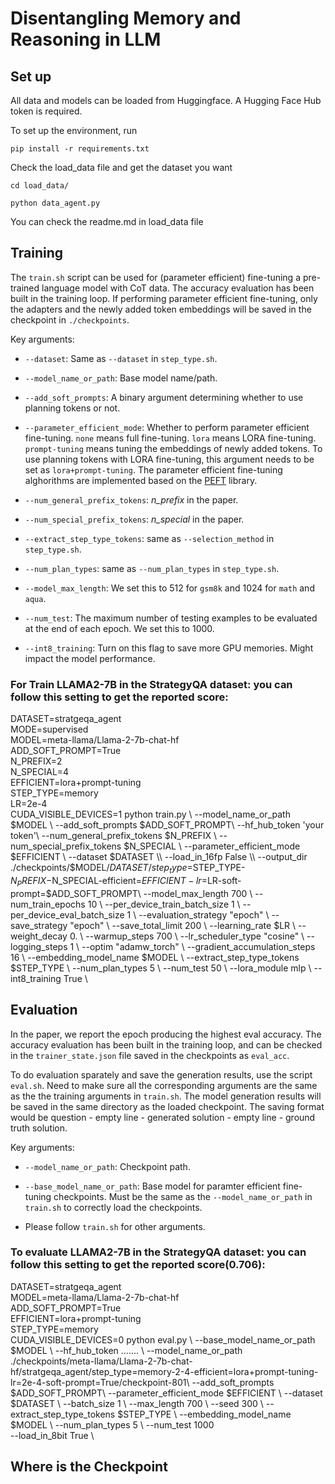 # Disentangling Memory and Reasoning in LLM


## Set up 

All data and models can be loaded from Huggingface. A Hugging Face Hub token is required. 

To set up the environment, run
```
pip install -r requirements.txt 
```

Check the load_data file and get the dataset you want
```
cd load_data/

python data_agent.py 
```
You can check the readme.md in load_data file

## Training

The `train.sh` script can be used for (parameter efficient) fine-tuning a pre-trained language model with CoT data. The accuracy evaluation has been built in the training loop. If performing parameter efficient fine-tuning, only the adapters and the newly added token embeddings will be saved in the checkpoint in `./checkpoints`.

Key arguments:

* `--dataset`: Same as `--dataset` in `step_type.sh`.

* `--model_name_or_path`: Base model name/path.

* `--add_soft_prompts`: A binary argument determining whether to use planning tokens or not.

* `--parameter_efficient_mode`: Whether to perform parameter efficient fine-tuning. `none` means full fine-tuning. `lora` means LORA fine-tuning. `prompt-tuning` means tuning the embeddings of newly added tokens. To use planning tokens with LORA fine-tuning, this argument needs to be set as `lora+prompt-tuning`. The parameter efficient fine-tuning alghorithms are implemented based on the [PEFT](https://github.com/huggingface/peft) library. 

* `--num_general_prefix_tokens`: *n_prefix* in the paper.

* `--num_special_prefix_tokens`: *n_special* in the paper.

* `--extract_step_type_tokens`: same as `--selection_method` in `step_type.sh`.

* `--num_plan_types`: same as `--num_plan_types` in `step_type.sh`.

* `--model_max_length`: We set this to 512 for `gsm8k` and 1024 for `math` and `aqua`.

* `--num_test`: The maximum number of testing examples to be evaluated at the end of each epoch. We set this to 1000.

* `--int8_training`: Turn on this flag to save more GPU memories. Might impact the model performance.

### For Train LLAMA2-7B in the StrategyQA dataset: you can follow this setting to get the reported score:
DATASET=stratgeqa_agent\
MODE=supervised\
MODEL=meta-llama/Llama-2-7b-chat-hf\
ADD_SOFT_PROMPT=True\
N_PREFIX=2\
N_SPECIAL=4\
EFFICIENT=lora+prompt-tuning\
STEP_TYPE=memory\
LR=2e-4\
CUDA_VISIBLE_DEVICES=1 python train.py \\
    --model_name_or_path $MODEL \\
    --add_soft_prompts $ADD_SOFT_PROMPT\\
    --hf_hub_token 'your token'\\
    --num_general_prefix_tokens $N_PREFIX \\
    --num_special_prefix_tokens $N_SPECIAL \\
    --parameter_efficient_mode $EFFICIENT \\
    --dataset $DATASET \\
    --load_in_16fp False \\
    --output_dir ./checkpoints/$MODEL/$DATASET/step_type=$STEP_TYPE-$N_PREFIX-$N_SPECIAL-efficient=$EFFICIENT-lr=$LR-soft-prompt=$ADD_SOFT_PROMPT\\
    --model_max_length 700 \\
    --num_train_epochs 10 \\
    --per_device_train_batch_size 1 \\
    --per_device_eval_batch_size 1 \\
    --evaluation_strategy "epoch" \\
    --save_strategy "epoch" \\
    --save_total_limit 200 \\
    --learning_rate $LR \\
    --weight_decay 0. \\
    --warmup_steps 700 \\
    --lr_scheduler_type "cosine" \\
    --logging_steps 1 \\
    --optim "adamw_torch" \\
    --gradient_accumulation_steps 16 \\
    --embedding_model_name $MODEL \\
    --extract_step_type_tokens $STEP_TYPE \\
    --num_plan_types 5 \\
    --num_test 50 \\
    --lora_module mlp \\
    --int8_training True \\ 

## Evaluation

In the paper, we report the epoch producing the highest eval accuracy. The accuracy evaluation has been built in the training loop, and can be checked in the `trainer_state.json` file saved in the checkpoints as `eval_acc`.

To do evaluation sparately and save the generation results, use the script `eval.sh`. Need to make sure all the corresponding arguments are the same as the the training arguments in `train.sh`. The model generation results will be saved in the same directory as the loaded checkpoint. The saving format would be question - empty line - generated solution - empty line - ground truth solution.

Key arguments:

* `--model_name_or_path`: Checkpoint path. 

* `--base_model_name_or_path`: Base model for paramter efficient fine-tuning checkpoints. Must be the same as the `--model_name_or_path` in `train.sh` to correctly load the checkpoints.

* Please follow `train.sh` for other arguments.

### To evaluate LLAMA2-7B in the StrategyQA dataset: you can follow this setting to get the reported score(0.706):
DATASET=stratgeqa_agent\
MODEL=meta-llama/Llama-2-7b-chat-hf\
ADD_SOFT_PROMPT=True\
EFFICIENT=lora+prompt-tuning\
STEP_TYPE=memory\
CUDA_VISIBLE_DEVICES=0 python eval.py \\
    --base_model_name_or_path $MODEL \\
    --hf_hub_token ....... \\
    --model_name_or_path ./checkpoints/meta-llama/Llama-2-7b-chat-hf/stratgeqa_agent/step_type=memory-2-4-efficient=lora+prompt-tuning-lr=2e-4-soft-prompt=True/checkpoint-801\\
    --add_soft_prompts $ADD_SOFT_PROMPT\\
    --parameter_efficient_mode $EFFICIENT \\
    --dataset $DATASET \\
    --batch_size 1 \\
    --max_length 700 \\
    --seed 300 \\
    --extract_step_type_tokens $STEP_TYPE \\
    --embedding_model_name $MODEL \\
    --num_plan_types 5 \\
    --num_test 1000 \
    --load_in_8bit True \

## Where is the Checkpoint

